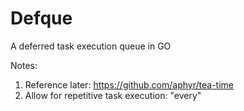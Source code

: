 # Defque
A deferred task execution queue in GO



Notes:
1. Reference later: https://github.com/aphyr/tea-time
2. Allow for repetitive task execution: "every"
